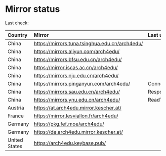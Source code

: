 <script src="./time.js"></script>
# Mirror status
Last check: <script type="text/javascript">localize(1670322088.633335);</script>

|Country|Mirror|Last update|
|:------|:-----|:----------|
|China|https://mirrors.tuna.tsinghua.edu.cn/arch4edu/|<script type="text/javascript">localize(1670308429);</script>|
|China|https://mirrors.aliyun.com/arch4edu/|<script type="text/javascript">localize(1670222154);</script>|
|China|https://mirrors.bfsu.edu.cn/arch4edu/|<script type="text/javascript">localize(1670265315);</script>|
|China|https://mirror.iscas.ac.cn/arch4edu/|<script type="text/javascript">localize(1670265315);</script>|
|China|https://mirrors.nju.edu.cn/arch4edu/|<script type="text/javascript">localize(1670222154);</script>|
|China|https://mirrors.pinganyun.com/arch4edu/|ConnectTimeout|
|China|https://mirrors.sau.edu.cn/arch4edu/|Response 500|
|China|https://mirrors.ynu.edu.cn/arch4edu/|ReadTimeout|
|Austria|https://at.arch4edu.mirror.kescher.at/|<script type="text/javascript">localize(1670308429);</script>|
|France|https://mirror.lesviallon.fr/arch4edu/|<script type="text/javascript">localize(1670265315);</script>|
|Germany|https://pkg.fef.moe/arch4edu/|<script type="text/javascript">localize(1670308429);</script>|
|Germany|https://de.arch4edu.mirror.kescher.at/|<script type="text/javascript">localize(1670308429);</script>|
|United States|https://arch4edu.keybase.pub/|<script type="text/javascript">localize(1670265315);</script>|

<script src="./tablefilter/tablefilter.js"></script>
<script src="./table.js"></script>